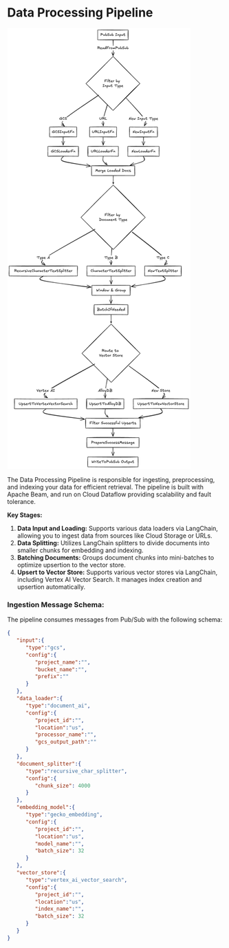 # Data Processing Pipeline

![Data Pipeline](./img/data_pipeline.png)

The Data Processing Pipeline is responsible for ingesting, preprocessing, and indexing your data for efficient retrieval. The pipeline is built with Apache Beam, and run on Cloud Dataflow providing scalability and fault tolerance.

**Key Stages:**

1. **Data Input and Loading:** Supports various data loaders via LangChain, allowing you to ingest data from sources like Cloud Storage or URLs. 
2. **Data Splitting:**  Utilizes LangChain splitters to divide documents into smaller chunks for embedding and indexing.
3. **Batching Documents:** Groups document chunks into mini-batches to optimize upsertion to the vector store.
4. **Upsert to Vector Store:**  Supports various vector stores via LangChain, including Vertex AI Vector Search. It manages index creation and upsertion automatically.


### Ingestion Message Schema:

The pipeline consumes messages from Pub/Sub with the following schema:

```json
{
   "input":{
      "type":"gcs",
      "config":{
         "project_name":"",
         "bucket_name":"",
         "prefix":""
      }
   },
   "data_loader":{
      "type":"document_ai",
      "config":{
         "project_id":"",
         "location":"us",
         "processor_name":"",
         "gcs_output_path":""
      }
   },
   "document_splitter":{
      "type":"recursive_char_splitter",
      "config":{
         "chunk_size": 4000
      }
   },
   "embedding_model":{
      "type":"gecko_embedding",
      "config":{
         "project_id":"",
         "location":"us",
         "model_name":"",
         "batch_size": 32
      }
   },
   "vector_store":{
      "type":"vertex_ai_vector_search",
      "config":{
         "project_id":"",
         "location":"us",
         "index_name":"",
         "batch_size": 32
      }
   }
}
```